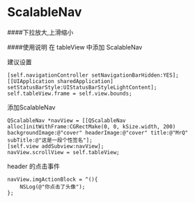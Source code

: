 # ScalableNav
####下拉放大,上滑缩小

####使用说明
在 tableView 中添加 ScalableNav 

建议设置


    [self.navigationController setNavigationBarHidden:YES];
    [[UIApplication sharedApplication] setStatusBarStyle:UIStatusBarStyleLightContent];
    self.tableView.frame = self.view.bounds;

添加ScalableNav


    QScalableNav *navView = [[QScalableNav alloc]initWithFrame:CGRectMake(0, 0, kSize.width, 200) backgroundImage:@"cover" headerImage:@"cover" title:@"MrQ" subTitle:@"这是一段个性签名"];
    [self.view addSubview:navView];
    navView.scrollView = self.tableView;

header 的点击事件


    navView.imgActionBlock = ^(){
        NSLog(@"你点击了头像");
    };
